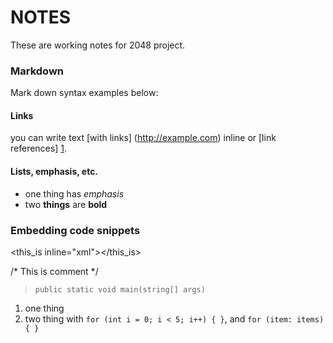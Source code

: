 # NOTES

These are working notes for 2048 project.

### Markdown 
Mark down syntax examples below:

#### Links
you can write text [with links] (http://example.com) inline or
[link references] [1].

[1]:  http://example.com

#### Lists, emphasis, etc.
* one thing has *emphasis*
* two __things__ are **bold**

### Embedding code snippets
<this_is inline="xml"></this_is>

/* This is comment */

> `public static void main(string[] args)`

1.  one thing
2.  two thing with  `for (int i = 0; i < 5; i++) { }`, and `for (item: items) { }` 